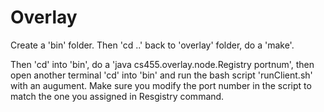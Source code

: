 # Overlay
Create a 'bin' folder. Then 'cd ..' back to 'overlay' folder, do a 'make'.

Then 'cd' into 'bin', do a 'java cs455.overlay.node.Registry portnum', then open another terminal 'cd' into 'bin' and run the bash script 'runClient.sh' with an augument. Make sure you modify the port number in the script to match the one you assigned in Resgistry command.
